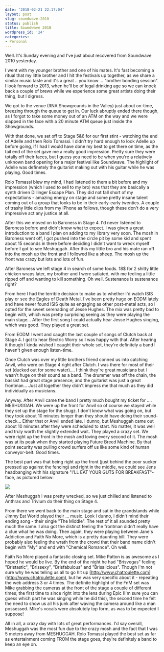 ```yaml
---
date: '2010-02-21 22:17:04'
layout: post
slug: soundwave-2010
status: publish
title: Soundwave 2010
wordpress_id: '24'
categories:
- Personal
---
```


Well. It's Sunday evening and I've just about recovered from Soundwave 2010 yesterday.

I went with my younger brother and one of his mates. It's fast becoming a ritual that my little brother and I hit the festivals up together, as we share a similar music taste and it's a great .. you know ... "brother bonding session". I look forward to 2013, when he'll be of legal drinking age so we can knock back a couple of brews while we experience some great artists doing their thing, but I digress.

We got to the venue (RNA Showgrounds in the Valley) just about on-time, breezing through the queue to get in. Our luck abruptly ended there though, as I forgot to take some money out of an ATM on the way and we were slapped in the face with a 20 minute ATM queue just inside the Showgrounds.

With that done, we set off to Stage 5&6 for our first stint - watching the end of Adelle and then Rolo Tomassi. I didn't try hard enough to look Adelle up before going, if I had I would have done my best to get there on time, as the tail end of the set gave me a really good impression. Pretty sure they were totally off their faces, but I guess you need to be when you're a relatively unknown band opening for a major festival like Soundwave. The highlight of Adelle was definetely the guitarist making out with his guitar while he was playing. Good times.

Rolo Tomassi blew my mind, I had listened to them a bit before and my impression (which I used to sell to my bro) was that they are basically a synth driven Dillinger Escape Plan. They did not fall short of my expectations - amazing energy on stage and some pretty insane talent coming out of a group that looks to be in their early-early twenties. A couple of trashy little clips from my iPhone as follows, though these don't do a very impressive act any justice at all.





After this we moved on to Baroness in Stage 4. I'd never listened to Baroness before and didn't know what to expect. I was given a great introduction to a band I plan on adding to my library very soon. The mosh in Baroness went off, I got pushed into the circle pit by some kid and spent about 15 seconds in there before deciding I didn't want to wreck myself before I got to see Meshuggah. After this my little bro and his mate ran off into the mosh up the front and I followed like a sheep. The mosh up the front was crazy but lots and lots of fun.

After Baroness we left stage 4 in search of some foods. 18$ for 2 shitty little chicken wraps later, my brother and I were satiated, with me feeling a little ripped off and wanting to kill something. Oh well. Sustenance is sustenance right?

From here I had the terrible decision to make as to whether I'd watch ISIS play or see the Eagles of Death Metal. I've been pretty huge on EODM lately and have never found ISIS quite as engaging as other post-metal acts, so I opted for the sweet serenading of Jesse Hughes. The mix was pretty bad to begin with, which was pretty surprising seeing as they were playing the main stage... After the first song I could actually hear Jesse Hughes singing, which was good. They played a great set.

From EODM I went and caught the last couple of songs of Clutch back at Stage 4. I got to hear Electric Worry so I was happy with that. After hearing it though I kinda wished I caught their whole set, they're definitely a band I haven't given enough listen-time.

Once Clutch was over my little brothers friend conned us into catching Anvil, who were on Stage 4 right after Clutch. I was there for most of their set (ducked out for some water).... I think they're great musicians but I wasn't huge on their sound as a band. The drummer was off the chain, the bassist had great stage presence, and the guitarist was just a great frontman... Just all together they didn't impress me that much as they did individually as musicians.

Anyway. After Anvil came the band I pretty much bought my ticket for .... MESHUGGAH. We were up the front for Anvil so of course we stayed while they set up the stage for the shugz. I don't know what was going on, but they took about 10 minutes longer than they should have doing their sound-check... Either that or Anvil ended late. I dunno, but Meshuggah came out about 10 minutes after they were scheduled to start. No matter, it was well and truly worth the slightly extended wait. They played a crazy set. We were right up the front in the mosh and loving every second of it. The mosh was at its peak when they started playing Future Breed Machine. By that point security was pulling crowd surfers off us like some kind of human conveyor-belt. Good times.

The best part was that being right up the front (just behind the poor sucker pressed up against the fencing) and right in the middle, we could see Jens headbanging with his signature "I'LL EAT YOUR GUTS FOR BREAKFAST"-face, as pictured below:

[![](http://sambro.is-super-awesome.com/wp-content/uploads/meshuggah-300x206.jpg)](http://sambro.is-super-awesome.com/wp-content/uploads/meshuggah.jpg)

After Meshuggah I was pretty wrecked, so we just chilled and listened to Anthrax and Trivium do their thing on Stage 4.

From there we went back to the main stage and sat in the grandstands while Jimmy Eat World played their ... music. Look I dunno, I didn't mind their ending song - their single "The Middle". The rest of it all sounded pretty much the same. I also got the distinct feeling the frontman didn't really have a clue what he was doing. Then again, they were playing between Jane's Addiction and Faith No More, which is a pretty daunting bill. They were probably also feeling the wrath from the crowd that their band name didn't begin with "My" and end with "Chemical Romance". Oh well.

Faith No More played a fantastic closing set. Mike Patton is as awesome as I hoped he would be live. By the end of the night he had "Brisvegas" feeling "Bristastic", "Brissexy", "Brisfabulous" and "Brisalicious". Though I'm not sure why he was telling us all to go hit up [http://www.chatroulette.com](http://www.chatroulette.com), but he was very specific about it - repeating the web address 3 or 4 times. The definite highlight of the FnM set was Mike grabbing the cameras at the front of the stage a couple of different times; the first time to since right into the lens during Epic (I'm sure you can guess which part he was singing while he did this), the second time he felt the need to show us all his junk after waving the camera around like a man possessed. Mike's vocals were absolutely top form, as was to be expected I suppose!

All in all, a crazy day with lots of great performances. I'd say overall, Meshuggah was the most fun due to the crazy mosh and the fact that I was 5 meters away from MESHUGGAH. Rolo Tomassi played the best set as far as entertainment coming FROM the stage goes, they're definitely a band to keep an eye on.
